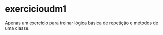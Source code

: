 # exercicioudm1
Apenas um exercício para treinar lógica básica de repetição e métodos de uma classe.
